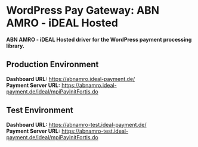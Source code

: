 # WordPress Pay Gateway: ABN AMRO - iDEAL Hosted

**ABN AMRO - iDEAL Hosted driver for the WordPress payment processing library.**

## Production Environment

**Dashboard URL:** https://abnamro.ideal-payment.de/  
**Payment Server URL:** https://abnamro.ideal-payment.de/ideal/mpiPayInitFortis.do

## Test Environment

**Dashboard URL:** https://abnamro-test.ideal-payment.de/  
**Payment Server URL:** https://abnamro-test.ideal-payment.de/ideal/mpiPayInitFortis.do
